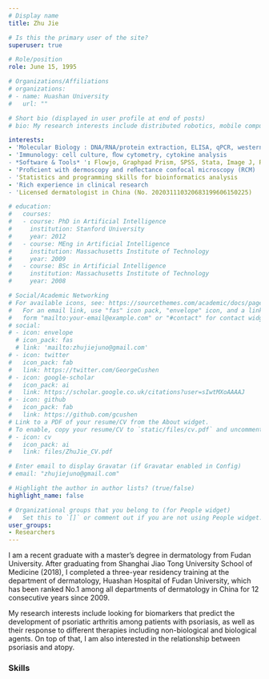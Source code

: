 ```yaml
---
# Display name
title: Zhu Jie

# Is this the primary user of the site?
superuser: true

# Role/position
role: June 15, 1995

# Organizations/Affiliations
# organizations:
# - name: Huashan University
#   url: ""

# Short bio (displayed in user profile at end of posts)
# bio: My research interests include distributed robotics, mobile computing and programmable matter.

interests:
- 'Molecular Biology : DNA/RNA/protein extraction, ELISA, qPCR, western blot'
- 'Immunology: cell culture, ﬂow cytometry, cytokine analysis
- *Software & Tools* ': Flowjo, Graphpad Prism, SPSS, Stata, Image J, R'
- 'Proﬁcient with dermoscopy and reﬂectance confocal microscopy (RCM)
- 'Statistics and programming skills for bioinformatics analysis
- 'Rich experience in clinical research
- 'Licensed dermatologist in China (No. 202031110320683199606150225)

# education:
#   courses:
#   - course: PhD in Artificial Intelligence
#     institution: Stanford University
#     year: 2012
#   - course: MEng in Artificial Intelligence
#     institution: Massachusetts Institute of Technology
#     year: 2009
#   - course: BSc in Artificial Intelligence
#     institution: Massachusetts Institute of Technology
#     year: 2008

# Social/Academic Networking
# For available icons, see: https://sourcethemes.com/academic/docs/page-builder/#icons
#   For an email link, use "fas" icon pack, "envelope" icon, and a link in the
#   form "mailto:your-email@example.com" or "#contact" for contact widget.
# social:
# - icon: envelope
  # icon_pack: fas
  # link: 'mailto:zhujiejuno@gmail.com'
# - icon: twitter
#   icon_pack: fab
#   link: https://twitter.com/GeorgeCushen
# - icon: google-scholar
#   icon_pack: ai
#   link: https://scholar.google.co.uk/citations?user=sIwtMXoAAAAJ
# - icon: github
#   icon_pack: fab
#   link: https://github.com/gcushen
# Link to a PDF of your resume/CV from the About widget.
# To enable, copy your resume/CV to `static/files/cv.pdf` and uncomment the lines below.
# - icon: cv
#   icon_pack: ai
#   link: files/ZhuJie_CV.pdf

# Enter email to display Gravatar (if Gravatar enabled in Config)
# email: "zhujiejuno@gmail.com"

# Highlight the author in author lists? (true/false)
highlight_name: false

# Organizational groups that you belong to (for People widget)
#   Set this to `[]` or comment out if you are not using People widget.
user_groups:
- Researchers
---
```



I am a recent graduate with a master’s degree in dermatology from Fudan University. After graduating from Shanghai Jiao Tong University School of Medicine (2018), I completed a three-year residency training at the department of dermatology, Huashan Hospital of Fudan University, which has been ranked No.1 among all departments of dermatology in China for 12 consecutive years since 2009.

My research interests include looking for biomarkers that predict the development of psoriatic arthritis among patients with psoriasis, as well as their response to different therapies including non-biological and biological agents. On top of that, I am also interested in the relationship between psoriasis and atopy.

### Skills ###